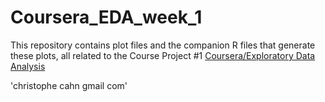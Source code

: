 # Coursera_EDA_week_1

This repository contains plot files and the companion R files that generate these plots, all related to the Course Project #1 [Coursera/Exploratory Data Analysis](https://www.coursera.org/learn/exploratory-data-analysis)

'christophe <dot> cahn <at> gmail <dot> com'
